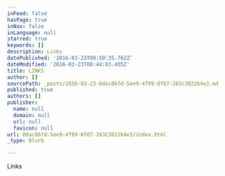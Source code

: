 ```yaml
---
inFeed: false
hasPage: true
inNav: false
inLanguage: null
starred: true
keywords: []
description: Links
datePublished: '2016-03-23T08:50:35.762Z'
dateModified: '2016-03-23T08:44:03.405Z'
title: LINKS
author: []
sourcePath: _posts/2016-03-23-0dac86fd-5ee9-4f99-8f07-283c3822b4e3.md
published: true
authors: []
publisher:
  name: null
  domain: null
  url: null
  favicon: null
url: 0dac86fd-5ee9-4f99-8f07-283c3822b4e3/index.html
_type: Blurb

---
```

Links